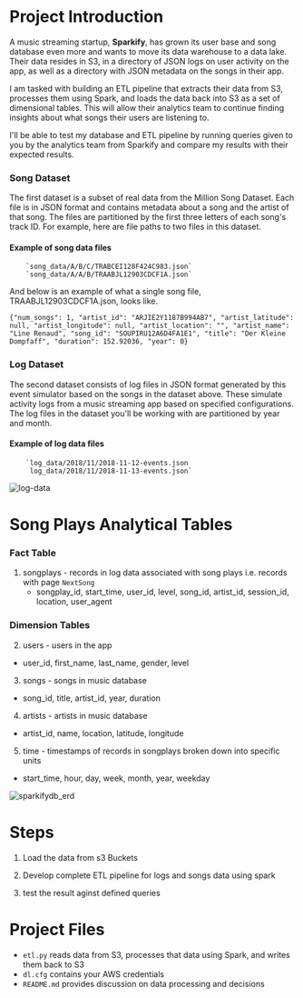 # Project Introduction
A music streaming startup, __Sparkify__, has grown its user base and song database even more and wants to move its data warehouse to a data lake. Their data resides in S3, in a directory of JSON logs on user activity on the app, as well as a directory with JSON metadata on the songs in their app.

I am tasked with building an ETL pipeline that extracts their data from S3, processes them using Spark, and loads the data back into S3 as a set of dimensional tables. This will allow their analytics team to continue finding insights about what songs their users are listening to.

I'll be able to test my database and ETL pipeline by running queries given to you by the analytics team from Sparkify and compare my results with their expected results.

### Song Dataset
The first dataset is a subset of real data from the Million Song Dataset. Each file is in JSON format and contains metadata about a song and the artist of that song. The files are partitioned by the first three letters of each song's track ID. For example, here are file paths to two files in this dataset.

#### Example of song data files
        `song_data/A/B/C/TRABCEI128F424C983.json`
        `song_data/A/A/B/TRAABJL12903CDCF1A.json`

And below is an example of what a single song file, TRAABJL12903CDCF1A.json, looks like.

`{"num_songs": 1, "artist_id": "ARJIE2Y1187B994AB7", "artist_latitude": null, "artist_longitude": null, "artist_location": "", "artist_name": "Line Renaud", "song_id": "SOUPIRU12A6D4FA1E1", "title": "Der Kleine Dompfaff", "duration": 152.92036, "year": 0}`


### Log Dataset
The second dataset consists of log files in JSON format generated by this event simulator based on the songs in the dataset above. These simulate activity logs from a music streaming app based on specified configurations.
The log files in the dataset you'll be working with are partitioned by year and month.

#### Example of log data files
        `log_data/2018/11/2018-11-12-events.json
         log_data/2018/11/2018-11-13-events.json`
         
 ![log-data](https://user-images.githubusercontent.com/80867381/235442887-f6298846-7541-4043-982f-a4d53a4640c8.png)

# Song Plays Analytical Tables
### Fact Table
1. songplays - records in log data associated with song plays i.e. records with page `NextSong`
    - songplay_id, start_time, user_id, level, song_id, artist_id, session_id, location, user_agent

### Dimension Tables
2. users - users in the app
  - user_id, first_name, last_name, gender, level
3. songs - songs in music database
  - song_id, title, artist_id, year, duration
4. artists - artists in music database
  - artist_id, name, location, latitude, longitude
5. time - timestamps of records in songplays broken down into specific units
  - start_time, hour, day, week, month, year, weekday

![sparkifydb_erd](https://user-images.githubusercontent.com/80867381/214580187-78bda55c-c1ed-4296-8614-0dab5892df16.png)

# Steps
1. Load the data from s3 Buckets

2. Develop complete ETL pipeline for logs and songs data using spark 

4. test the result aginst defined queries

# Project Files
- `etl.py` reads data from S3, processes that data using Spark, and writes them back to S3
- `dl.cfg` contains your AWS credentials
- `README.md` provides discussion on data processing and decisions